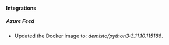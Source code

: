 
#### Integrations

##### Azure Feed
- Updated the Docker image to: *demisto/python3:3.11.10.115186*.



